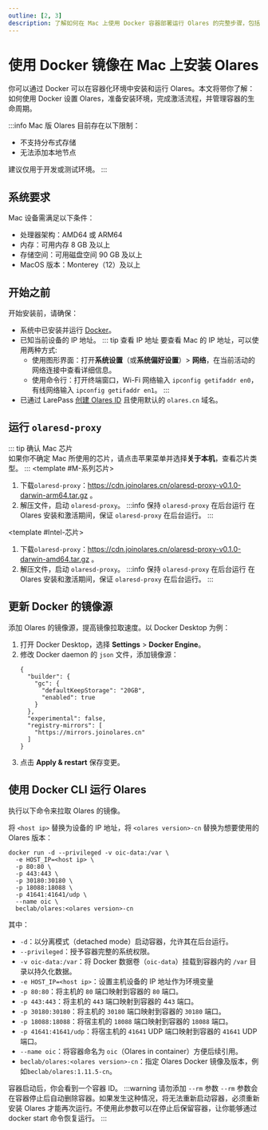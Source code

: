 ```yaml
---
outline: [2, 3]
description: 了解如何在 Mac 上使用 Docker 容器部署运行 Olares 的完整步骤，包括镜像配置和容器设置说明。
---
```

# 使用 Docker 镜像在 Mac 上安装 Olares

你可以通过 Docker 可以在容器化环境中安装和运行 Olares。本文将带你了解：如何使用 Docker 设置 Olares，准备安装环境，完成激活流程，并管理容器的生命周期。

:::info
Mac 版 Olares 目前存在以下限制：
- 不支持分布式存储
- 无法添加本地节点

建议仅用于开发或测试环境。
:::
## 系统要求
Mac 设备需满足以下条件：
- 处理器架构：AMD64 或 ARM64
- 内存：可用内存 8 GB 及以上
- 存储空间：可用磁盘空间 90 GB 及以上
- MacOS 版本：Monterey（12）及以上

## 开始之前
开始安装前，请确保：
- 系统中已安装并运行 [Docker](https://docs.docker.com/engine/install/)。
- 已知当前设备的 IP 地址。
  ::: tip 查看 IP 地址
  要查看 Mac 的 IP 地址，可以使用两种方式:
  - 使用图形界面：打开**系统设置**（或**系统偏好设置**）> **网络**，在当前活动的网络连接中查看详细信息。
  - 使用命令行：打开终端窗口，Wi-Fi 网络输入 `ipconfig getifaddr en0`，有线网络输入 `ipconfig getifaddr en1`。
  :::
- 已通过 LarePass [创建 Olares ID](create-olares-id.md) 且使用默认的 `olares.cn` 域名。

## 运行 `olaresd-proxy`
::: tip 确认 Mac 芯片  
如果你不确定 Mac 所使用的芯片，请点击苹果菜单并选择**关于本机**，查看芯片类型。
:::
<tabs>
<template #M-系列芯片>

1. 下载`olaresd-proxy`：https://cdn.joinolares.cn/olaresd-proxy-v0.1.0-darwin-arm64.tar.gz 。
2. 解压文件，启动 `olaresd-proxy`。
   :::info 保持 `olaresd-proxy` 在后台运行
   在 Olares 安装和激活期间，保证 `olaresd-proxy` 在后台运行。
   :::
</template>

<template #Intel-芯片>

1. 下载`olaresd-proxy`：https://cdn.joinolares.cn/olaresd-proxy-v0.1.0-darwin-amd64.tar.gz 。
2. 解压文件，启动 `olaresd-proxy`。
   :::info 保持 `olaresd-proxy` 在后台运行
   在 Olares 安装和激活期间，保证 `olaresd-proxy` 在后台运行。
   :::
</template>
</tabs>

## 更新 Docker 的镜像源
添加 Olares 的镜像源，提高镜像拉取速度。以 Docker Desktop 为例：
1. 打开 Docker Desktop，选择 **Settings** > **Docker Engine**。
2. 修改 Docker daemon 的 `json` 文件，添加镜像源：
   ```json{9-11}
   {
     "builder": {
       "gc": {
         "defaultKeepStorage": "20GB",
         "enabled": true
       }
     },
     "experimental": false,
     "registry-mirrors": [
       "https://mirrors.joinolares.cn"
     ]
   }
   ```
3. 点击 **Apply & restart** 保存变更。

## 使用 Docker CLI 运行 Olares

执行以下命令来拉取 Olares 的镜像。

将 `<host ip>` 替换为设备的 IP 地址，将 `<olares version>-cn` 替换为想要使用的 Olares 版本：

```bash{2,9}
docker run -d --privileged -v oic-data:/var \
  -e HOST_IP=<host ip> \
  -p 80:80 \
  -p 443:443 \
  -p 30180:30180 \
  -p 18088:18088 \
  -p 41641:41641/udp \
  --name oic \
  beclab/olares:<olares version>-cn
```
其中：
  - `-d`：以分离模式（detached mode）启动容器，允许其在后台运行。
  - `--privileged`：授予容器完整的系统权限。
  - `-v oic-data:/var`：将 Docker 数据卷（`oic-data`）挂载到容器内的 `/var` 目录以持久化数据。
  - `-e HOST_IP=<host ip>`：设置主机设备的 IP 地址作为环境变量
  - `-p 80:80`：将主机的 `80` 端口映射到容器的 `80` 端口。
  - `-p 443:443`：将主机的 `443` 端口映射到容器的 4`43` 端口。
  - `-p 30180:30180`：将主机的 `30180` 端口映射到容器的 `30180` 端口。
  - `-p 18088:18088`：将宿主机的 `18088` 端口映射到容器的 `18088` 端口。
  - `-p 41641:41641/udp`：将宿主机的 `41641` UDP 端口映射到容器的 `41641` UDP 端口。
  - `--name oic`：将容器命名为 `oic`（Olares in container）方便后续引用。
  - `beclab/olares:<olares version>-cn`：指定 Olares Docker 镜像及版本，例如`beclab/olares:1.11.5-cn`。

容器启动后，你会看到一个容器 ID。
:::warning 请勿添加 `--rm` 参数
`--rm` 参数会在容器停止后自动删除容器。如果发生这种情况，将无法重新启动容器，必须重新安装 Olares 才能再次运行。不使用此参数可以在停止后保留容器，让你能够通过 docker start 命令恢复运行。
:::

<!--@include: ./install-and-activate-olares.md-->

<!--@include: ./manage-olares-container.md-->

<!--@include: ./reusables.md{30,34}-->
